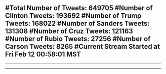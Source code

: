 #Total Number of Tweets: 649705 
#Number of Clinton Tweets: 193692
#Number of Trump Tweets: 168022
#Number of Sanders Tweets: 131308
#Number of Cruz Tweets: 121163
#Number of Rubio Tweets: 27256
#Number of Carson Tweets: 8265
#Current Stream Started at Fri Feb 12 00:58:01 MST
---
---
---
